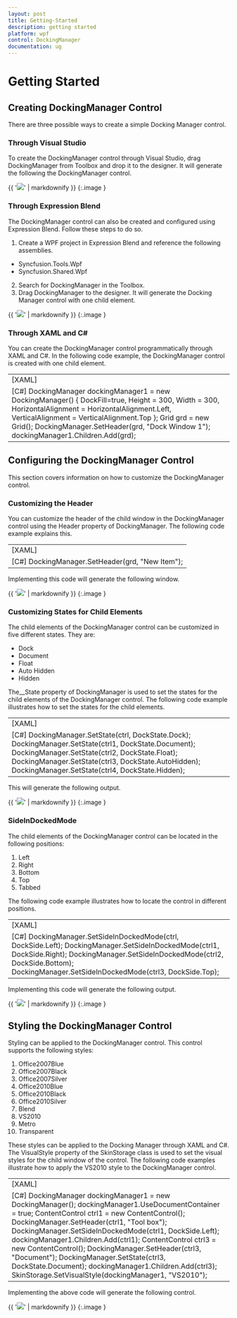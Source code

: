 ```yaml
---
layout: post
title: Getting-Started
description: getting started
platform: wpf
control: DockingManager
documentation: ug
---
```


# Getting Started

## Creating DockingManager Control

There are three possible ways to create a simple Docking Manager control.

### Through Visual Studio

To create the DockingManager control through Visual Studio, drag DockingManager from Toolbox and drop it to the designer. It will generate the following the DockingManager control.



{{ '![](Getting-Started_images/Getting-Started_img1.png)' | markdownify }}
{:.image }


### Through Expression Blend

The DockingManager control can also be created and configured using Expression Blend. Follow these steps to do so.

1. Create a WPF project in Expression Blend and reference the following assemblies.
* Syncfusion.Tools.Wpf
* Syncfusion.Shared.Wpf
2. Search for DockingManager in the Toolbox.
3. Drag DockingManager to the designer. It will generate the Docking Manager control with one child element.



{{ '![](Getting-Started_images/Getting-Started_img2.png)' | markdownify }}
{:.image }


### Through XAML and C#

You can create the DockingManager control programmatically through XAML and C#. In the following code example, the DockingManager control is created with one child element.



<table>
<tr>
<td>
[XAML]<syncfusion:DockingManager DockFill="True" Height="300" HorizontalAlignment="Left"                                              Margin="146,122,0,0" Name="dockingManager1" VerticalAlignment="Top" Width="300">         <Grid syncfusion:DockingManager.Header="Dock Window 1" /></syncfusion:DockingManager></td></tr>
<tr>
<td>
[C#]           DockingManager dockingManager1 = new DockingManager()                 {                     DockFill=true,                    Height = 300,                    Width = 300,                     HorizontalAlignment = HorizontalAlignment.Left,                    VerticalAlignment = VerticalAlignment.Top                };            Grid grd = new Grid();            DockingManager.SetHeader(grd, "Dock Window 1");            dockingManager1.Children.Add(grd);</td></tr>
</table>


## Configuring the DockingManager Control

This section covers information on how to customize the DockingManager control.

### Customizing the Header

You can customize the header of the child window in the DockingManager control using the Header property of DockingManager. The following code example explains this.



<table>
<tr>
<td>
[XAML]<syncfusion:DockingManager DockFill="True" Name="dockingManager1" ">            <Grid syncfusion:DockingManager.Header="New Item"/></syncfusion:DockingManager></td></tr>
<tr>
<td>
[C#] DockingManager.SetHeader(grd, "New Item");</td></tr>
</table>


Implementing this code will generate the following window.



{{ '![](Getting-Started_images/Getting-Started_img3.png)' | markdownify }}
{:.image }


### Customizing States for Child Elements

The child elements of the DockingManager control can be customized in five different states. They are:

* Dock
* Document
* Float
* Auto Hidden
* Hidden

The__State property of DockingManager is used to set the states for the child elements of the DockingManager control. The following code example illustrates how to set the states for the child elements.



<table>
<tr>
<td>
[XAML]  <syncfusion:DockingManager x:Name="dockingManager1" UseDocumentContainer="True"><ContentControl syncfusion:DockingManager.Header="Tool Box"                syncfusion:DockingManager.State="Dock"/>            <ContentControl syncfusion:DockingManager.Header="Solution Explorer"                             syncfusion:DockingManager.State="Document"/>            <ContentControl syncfusion:DockingManager.Header="Properties"                            syncfusion:DockingManager.State="AutoHidden" />            <ContentControl syncfusion:DockingManager.Header="Output"                                      syncfusion:DockingManager.State="Float" />            <ContentControl syncfusion:DockingManager.Header="Error"                             syncfusion:DockingManager.State="Hidden" />  </syncfusion:DockingManager></td></tr>
<tr>
<td>
[C#]            DockingManager.SetState(ctrl, DockState.Dock);            DockingManager.SetState(ctrl1, DockState.Document);            DockingManager.SetState(ctrl2, DockState.Float);            DockingManager.SetState(ctrl3, DockState.AutoHidden);            DockingManager.SetState(ctrl4, DockState.Hidden);</td></tr>
</table>


This will generate the following output.



{{ '![](Getting-Started_images/Getting-Started_img4.png)' | markdownify }}
{:.image }




### SideInDockedMode

The child elements of the DockingManager control can be located in the following positions:

1. Left
2. Right
3. Bottom
4. Top
5. Tabbed



The following code example illustrates how to locate the control in different positions.



<table>
<tr>
<td>
[XAML]<syncfusion:DockingManager x:Name="dockingManager1" >           <ContentControl syncfusion:DockingManager.Header="Tool Box"                            syncfusion:DockingManager.SideInDockedMode="Left"/>           <ContentControl syncfusion:DockingManager.Header="Solution Explorer"                            syncfusion:DockingManager.SideInDockedMode="Bottom"/>           <ContentControl syncfusion:DockingManager.Header="Properties"                            syncfusion:DockingManager.SideInDockedMode="Right" />           <ContentControl syncfusion:DockingManager.Header="Output"                            syncfusion:DockingManager.SideInDockedMode="Top" /></syncfusion:DockingManager></td></tr>
<tr>
<td>
[C#]            DockingManager.SetSideInDockedMode(ctrl, DockSide.Left);            DockingManager.SetSideInDockedMode(ctrl1, DockSide.Right);            DockingManager.SetSideInDockedMode(ctrl2, DockSide.Bottom);            DockingManager.SetSideInDockedMode(ctrl3, DockSide.Top);</td></tr>
</table>


Implementing this code will generate the following output.



{{ '![](Getting-Started_images/Getting-Started_img5.png)' | markdownify }}
{:.image }


## Styling the DockingManager Control

Styling can be applied to the DockingManager control. This control supports the following styles:

1. Office2007Blue
2. Office2007Black
3. Office2007Silver
4. Office2010Blue
5. Office2010Black
6. Office2010Silver
7. Blend
8. VS2010
9. Metro
10. Transparent



These styles can be applied to the Docking Manager through XAML and C#. The VisualStyle property of the SkinStorage class is used to set the visual styles for the child window of the control. The following code examples illustrate how to apply the VS2010 style to the DockingManager control.



<table>
<tr>
<td>
[XAML]  <syncfusion:DockingManager UseDocumentContainer="True"                                                                      syncfusion:SkinStorage.VisualStyle="VS2010">            <ContentControl syncfusion:DockingManager.Header="ToolBox"                             syncfusion:DockingManager.SideInDockedMode="Left"/>            <ContentControl syncfusion:DockingManager.Header="Document"                             syncfusion:DockingManager.State="Document" />  </syncfusion:DockingManager></td></tr>
<tr>
<td>
[C#]            DockingManager dockingManager1 = new DockingManager();             dockingManager1.UseDocumentContainer = true;            ContentControl ctrl1 = new ContentControl();            DockingManager.SetHeader(ctrl1, "Tool box");            DockingManager.SetSideInDockedMode(ctrl1, DockSide.Left);            dockingManager1.Children.Add(ctrl1);            ContentControl ctrl3 = new ContentControl();            DockingManager.SetHeader(ctrl3, "Document");            DockingManager.SetState(ctrl3, DockState.Document);            dockingManager1.Children.Add(ctrl3);            SkinStorage.SetVisualStyle(dockingManager1, "VS2010");</td></tr>
</table>


Implementing the above code will generate the following control.



{{ '![](Getting-Started_images/Getting-Started_img6.png)' | markdownify }}
{:.image }


